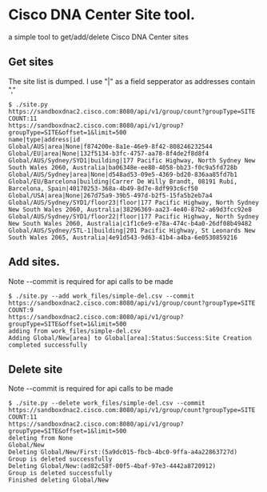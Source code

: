 # Cisco DNA Center Site tool.

a simple tool to get/add/delete Cisco DNA Center sites

## Get sites
The site list is dumped.  I use "|" as a field sepperator as addresses contain ","

```buildoutcfg
$ ./site.py 
https://sandboxdnac2.cisco.com:8080/api/v1/group/count?groupType=SITE
COUNT:11
https://sandboxdnac2.cisco.com:8080/api/v1/group?groupType=SITE&offset=1&limit=500
name|type|address|id
Global/AUS|area|None|f874200e-8a1e-46e9-8f42-808246232544
Global/EU|area|None|132f5134-b3fc-4757-aa78-8f4de2f8d8f4
Global/AUS/Sydney/SYD1|building|177 Pacific Highway, North Sydney New South Wales 2060, Australia|ba06348e-ee80-4058-bb23-f0c9a5fd728b
Global/AUS/Sydney|area|None|d548ad53-09e5-4369-bd20-836aa85fd7b1
Global/EU/Barcelona|building|Carrer De Willy Brandt, 08191 Rubí, Barcelona, Spain|40170253-368a-4b49-8d7e-8df993c6cf50
Global/USA|area|None|267d75a9-39b5-497d-b2f5-15fa5b2eb7a4
Global/AUS/Sydney/SYD1/floor23|floor|177 Pacific Highway, North Sydney New South Wales 2060, Australia|38296369-aa23-4e40-87b2-a69d3fcc92e8
Global/AUS/Sydney/SYD1/floor22|floor|177 Pacific Highway, North Sydney New South Wales 2060, Australia|c1f1c6e9-e78a-474c-b4a0-26df08b49482
Global/AUS/Sydney/STL-1|building|201 Pacific Highway, St Leonards New South Wales 2065, Australia|4e91d543-9d63-41b4-a4ba-6e0530859216

```

## Add sites.
Note --commit is required for api calls to be made
````buildoutcfg
$ ./site.py --add work_files/simple-del.csv --commit
https://sandboxdnac2.cisco.com:8080/api/v1/group/count?groupType=SITE
COUNT:9
https://sandboxdnac2.cisco.com:8080/api/v1/group?groupType=SITE&offset=1&limit=500
adding from work_files/simple-del.csv
Adding Global/New[area] to Global[area]:Status:Success:Site Creation completed successfully
````
## Delete site
Note --commit is required for api calls to be made
```buildoutcfg
$ ./site.py --delete work_files/simple-del.csv --commit
https://sandboxdnac2.cisco.com:8080/api/v1/group/count?groupType=SITE
COUNT:11
https://sandboxdnac2.cisco.com:8080/api/v1/group?groupType=SITE&offset=1&limit=500
deleting from None
Global/New
Deleting Global/New/First:(5a9dc015-fbcb-4bc0-9ffa-a4a22863727d)
Group is deleted successfully
Deleting Global/New:(ad82c58f-00f5-4baf-97e3-4442a8720912)
Group is deleted successfully
Finished deleting Global/New

```